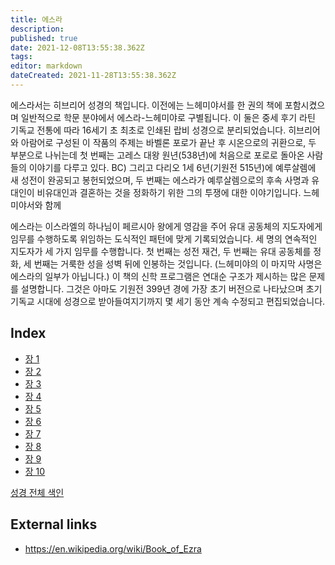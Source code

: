 ```yaml
---
title: 에스라
description: 
published: true
date: 2021-12-08T13:55:38.362Z
tags: 
editor: markdown
dateCreated: 2021-11-28T13:55:38.362Z
---
```


에스라서는 히브리어 성경의 책입니다. 이전에는 느헤미야서를 한 권의 책에 포함시켰으며 일반적으로 학문 분야에서 에스라-느헤미야로 구별됩니다. 이 둘은 중세 후기 라틴 기독교 전통에 따라 16세기 초 최초로 인쇄된 랍비 성경으로 분리되었습니다. 히브리어와 아람어로 구성된 이 작품의 주제는 바벨론 포로가 끝난 후 시온으로의 귀환으로, 두 부분으로 나뉘는데 첫 번째는 고레스 대왕 원년(538년)에 처음으로 포로로 돌아온 사람들의 이야기를 다루고 있다. BC) 그리고 다리오 1세 6년(기원전 515년)에 예루살렘에 새 성전이 완공되고 봉헌되었으며, 두 번째는 에스라가 예루살렘으로의 후속 사명과 유대인이 비유대인과 결혼하는 것을 정화하기 위한 그의 투쟁에 대한 이야기입니다. 느헤미야서와 함께

에스라는 이스라엘의 하나님이 페르시아 왕에게 영감을 주어 유대 공동체의 지도자에게 임무를 수행하도록 위임하는 도식적인 패턴에 맞게 기록되었습니다. 세 명의 연속적인 지도자가 세 가지 임무를 수행합니다. 첫 번째는 성전 재건, 두 번째는 유대 공동체를 정화, 세 번째는 거룩한 성을 성벽 뒤에 인봉하는 것입니다. (느헤미야의 이 마지막 사명은 에스라의 일부가 아닙니다.) 이 책의 신학 프로그램은 연대순 구조가 제시하는 많은 문제를 설명합니다. 그것은 아마도 기원전 399년 경에 가장 초기 버전으로 나타났으며 초기 기독교 시대에 성경으로 받아들여지기까지 몇 세기 동안 계속 수정되고 편집되었습니다. 

## Index

- [장 1](/ko/Bible/Ezra/1)
- [장 2](/ko/Bible/Ezra/2)
- [장 3](/ko/Bible/Ezra/3)
- [장 4](/ko/Bible/Ezra/4)
- [장 5](/ko/Bible/Ezra/5)
- [장 6](/ko/Bible/Ezra/6)
- [장 7](/ko/Bible/Ezra/7)
- [장 8](/ko/Bible/Ezra/8)
- [장 9](/ko/Bible/Ezra/9)
- [장 10](/ko/Bible/Ezra/10)


[성경 전체 색인](/ko/index/bible)


## External links

- https://en.wikipedia.org/wiki/Book_of_Ezra